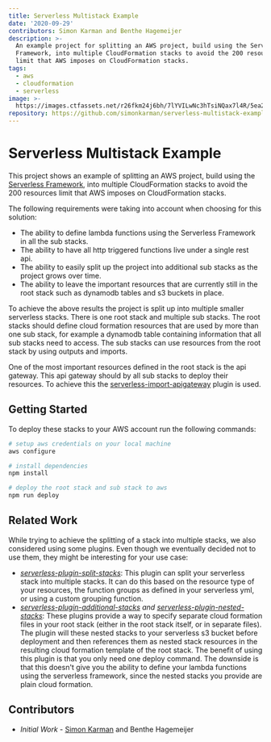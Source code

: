 ```yaml
---
title: Serverless Multistack Example
date: '2020-09-29'
contributors: Simon Karman and Benthe Hagemeijer
description: >-
  An example project for splitting an AWS project, build using the Serverless
  Framework, into multiple CloudFormation stacks to avoid the 200 resources
  limit that AWS imposes on CloudFormation stacks.
tags:
  - aws
  - cloudformation
  - serverless
image: >-
  https://images.ctfassets.net/r26fkm24j6bh/7lYVILwNc3hTsiNQax7l4R/5ea2ee39b433c2b31ad2e56740b00070/serverless.png
repository: https://github.com/simonkarman/serverless-multistack-example
---
```


# Serverless Multistack Example
This project shows an example of splitting an AWS project, build using the [Serverless Framework](https://www.serverless.com), into multiple CloudFormation stacks to avoid the 200 resources limit that AWS imposes on CloudFormation stacks.

The following requirements were taking into account when choosing for this solution:
- The ability to define lambda functions using the Serverless Framework in all the sub stacks.
- The ability to have all http triggered functions live under a single rest api.
- The ability to easily split up the project into additional sub stacks as the project grows over time.
- The ability to leave the important resources that are currently still in the root stack such as dynamodb tables and s3 buckets in place.

To achieve the above results the project is split up into multiple smaller serverless stacks. There is one root stack and multiple sub stacks. The root stacks should define cloud formation resources that are used by more than one sub stack, for example a dynamodb table containing information that all sub stacks need to access. The sub stacks can use resources from the root stack by using outputs and imports. 

One of the most important resources defined in the root stack is the api gateway. This api gateway should by all sub stacks to deploy their resources. To achieve this the [serverless-import-apigateway](https://www.serverless.com/plugins/serverless-import-apigateway) plugin is used.

## Getting Started
To deploy these stacks to your AWS account run the following commands:
```bash
# setup aws credentials on your local machine
aws configure

# install dependencies
npm install

# deploy the root stack and sub stack to aws
npm run deploy
```

## Related Work
While trying to achieve the splitting of a stack into multiple stacks, we also considered using some plugins. Even though we eventually decided not to use them, they might be interesting for your use case:

- *[serverless-plugin-split-stacks](https://www.npmjs.com/package/serverless-plugin-split-stacks)*: This plugin can split your serverless stack into multiple stacks. It can do this based on the resource type of your resources, the function groups as defined in your serverless yml, or using a custom grouping function.
- *[serverless-plugin-additional-stacks](https://www.npmjs.com/package/serverless-plugin-additional-stacks) and [serverless-plugin-nested-stacks](https://www.serverless.com/plugins/serverless-plugin-nested-stacks)*: These plugins provide a way to specify separate cloud formation files in your root stack (either in the root stack itself, or in separate files). The plugin will these nested stacks to your serverless s3 bucket before deployment and then references them as nested stack resources in the resulting cloud formation template of the root stack. The benefit of using this plugin is that you only need one deploy command. The downside is that this doesn't give you the ability to define your lambda functions using the serverless framework, since the nested stacks you provide are plain cloud formation.

## Contributors
- *Initial Work* - [Simon Karman](https://www.simonkarman.nl) and Benthe Hagemeijer